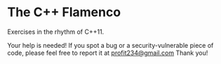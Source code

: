# The C++ Flamenco
Exercises in the rhythm of C++11.

Your help is needed! If you spot a bug or a security-vulnerable piece of code, please feel free to report it at profit234@gmail.com
Thank you!
